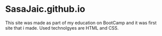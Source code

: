 # SasaJaic.github.io
This site was made as part of my education on BootCamp and it was first site that i made.
Used technolgyes are  HTML and CSS.

